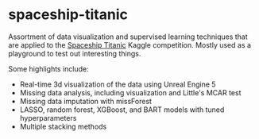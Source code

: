 # spaceship-titanic

Assortment of data visualization and supervised learning techniques that are applied to the [Spaceship Titanic](https://www.kaggle.com/competitions/spaceship-titanic) Kaggle competition.  Mostly used as a playground to test out interesting things.

Some highlights include:
* Real-time 3d visualization of the data using Unreal Engine 5
* Missing data analysis, including visualization and Little's MCAR test
* Missing data imputation with missForest
* LASSO, random forest, XGBoost, and BART models with tuned hyperparameters
* Multiple stacking methods
